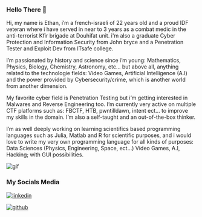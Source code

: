 ### Hello There 👋

Hi, my name is Ethan, i’m a french-israeli of 22 years old and a proud IDF veteran where i have served in near to 3 years as a combat medic in the anti-terrorist Kfir brigade at Douhifat unit.
i'm also a graduate Cyber Protection and Information Security from John bryce and a Penetration Tester and Exploit Dev from ITsafe college.

I’m passionated by history and science since i’m young: Mathematics, Physics, Biology, Chemistry, Astronomy, etc… but above all, anything related to the technologie fields: Video Games, Artificial Intelligence (A.I) and the power provided by Cybersecurity/crime, which is another world from another dimension.

My favorite cyber field is Penetration Testing but i’m getting interested in Malwares and Reverse Engineering too.
I’m currently very active on multiple CTF platforms such as: FBCTF, HTB, pwntilldawn, intent ect… to improve my skills in the domain.
I’m also a self-taught and an out-of-the-box thinker.

I’m as well deeply working on learning scientifics based programming languages such as Julia, Matlab and R for scientific purposes, and i would love to write my very own programming language for all kinds of purposes: Data Sciences (Physics, Engineering, Space, ect…) Video Games, A.I, Hacking; with GUI possibilities.


![gif](https://camo.githubusercontent.com/d87412330e179c453793251de9ef574f11d2c570510e949304f1a767ad891b6c/68747470733a2f2f6d656469612e67697068792e636f6d2f6d656469612f336f456a4857706956494f475854356c396d2f67697068792e676966)



### My Socials Media

[![linkedin](https://icons.iconarchive.com/icons/limav/flat-gradient-social/48/Linkedin-icon.png)](https://www.linkedin.com/in/ethan-benhamou/)

[![github](https://icons.iconarchive.com/icons/uiconstock/folded-social-media/32/Github-icon.png)](https://github.com/gh0st-anonymous/)
